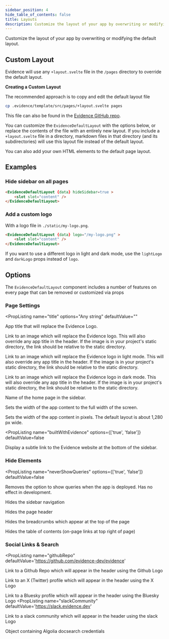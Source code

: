 ```yaml
---
sidebar_position: 4
hide_table_of_contents: false
title: Layouts
description: Customize the layout of your app by overwriting or modifying the default layout.
---
```


Customize the layout of your app by overwriting or modifying the default layout.

## Custom Layout 

Evidence will use any `+layout.svelte` file in the `/pages` directory to override the default layout.

<Alert status=info>
<b>Creating a Custom Layout</b>

The recommended approach is to copy and edit the default layout file

```bash
cp .evidence/template/src/pages/+layout.svelte pages
```

This file can also be found in the [Evidence GitHub repo](https://github.com/evidence-dev/evidence/blob/main/sites/example-project/src/pages/+layout.svelte).
</Alert>

You can customize the `EvidenceDefaultLayout` with the options below, or replace the contents of the file with an entirely new layout. If you include a `+layout.svelte` file in a directory, markdown files in that directory (and its subdirectories) will use this layout file instead of the default layout.

You can also add your own HTML elements to the default page layout.

## Examples

### Hide sidebar on all pages

```html
<EvidenceDefaultLayout {data} hideSidebar=true >
	<slot slot="content" />
</EvidenceDefaultLayout>
```

### Add a custom logo

With a logo file in  `./static/my-logo.png`.

```html
<EvidenceDefaultLayout {data} logo="/my-logo.png" >
	<slot slot="content" />
</EvidenceDefaultLayout>
```

If you want to use a different logo in light and dark mode, use the `lightLogo` and `darkLogo` props instead of `logo`.

## Options

The `EvidenceDefaultLayout` component includes a number of features on every page that can be removed or customized via props

### Page Settings


<PropListing
    name="title"
    options="Any string"
    defaultValue=""
>

App title that will replace the Evidence Logo.

</PropListing>
<PropListing
    name="logo"
    options="/logo.png"
    defaultValue=""
>

Link to an image which will replace the Evidence logo. This will also override any app title in the header. If the image is in your project's static directory, the link should be relative to the static directory.

</PropListing>
<PropListing
    name="lightLogo"
    options="/lightLogo.png"
    defaultValue=""
>

Link to an image which will replace the Evidence logo in light mode. This will also override any app title in the header. If the image is in your project's static directory, the link should be relative to the static directory.

</PropListing>
<PropListing
    name="darkLogo"
    options="/darkLogo.png"
    defaultValue=""
>

Link to an image which will replace the Evidence logo in dark mode. This will also override any app title in the header. If the image is in your project's static directory, the link should be relative to the static directory.

</PropListing>
<PropListing
    name="homePageName"
    options="Any string"
    defaultValue=Home
>

Name of the home page in the sidebar.

</PropListing>
<PropListing
    name="fullWidth"
    options={['true', 'false']}
    defaultValue=false
>

Sets the width of the app content to the full width of the screen.

</PropListing>
<PropListing
    name="maxWidth"
    options="Any number"
    defaultValue=""
>

Sets the width of the app content in pixels. The default layout is about 1,280 px wide.

</PropListing>

<PropListing
    name="builtWithEvidence"
    options={['true', 'false']}
    defaultValue=false
>

Display a subtle link to the Evidence website at the bottom of the sidebar.

</PropListing>

### Hide Elements

<PropListing
    name="neverShowQueries"
    options={['true', 'false']}
    defaultValue=false
>

Removes the option to show queries when the app is deployed. Has no effect in development.

</PropListing>
<PropListing
    name="hideSidebar"
    options={['true', 'false']}
    defaultValue=false
>

Hides the sidebar navigation

</PropListing>
<PropListing
    name="hideHeader"
    options={['true', 'false']}
    defaultValue=false
>

Hides the page header

</PropListing>
<PropListing
    name="hideBreadcrumbs"
    options={['true', 'false']}
    defaultValue=false
>

Hides the breadcrumbs which appear at the top of the page

</PropListing>
<PropListing
    name="hideTOC"
    options={['true', 'false']}
    defaultValue=false
>

Hides the table of contents (on-page links at top right of page)

</PropListing>

### Social Links & Search

<PropListing
    name="githubRepo"
    defaultValue='https://github.com/evidence-dev/evidence'
>

Link to a Github Repo which will appear in the header using the Github Logo

</PropListing>
<PropListing
    name="xProfile"
    defaultValue='https://twitter.com/evidence_dev'
>

Link to an X (Twitter) profile which will appear in the header using the X Logo

</PropListing>
<PropListing
    name="blueskyProfile"
    defaultValue='https://bsky.app/profile/evidence.dev'
>

Link to a Bluesky profile which will appear in the header using the Bluesky Logo
</PropListing>
<PropListing
    name="slackCommunity"
    defaultValue='https://slack.evidence.dev'
>

Link to a slack community which will appear in the header using the slack Logo

</PropListing>
<PropListing
    name="algolia"
    options="{`{{appId: 'xxx', apiKey: 'xxx', indexName: 'xxx'}}`}"
    defaultValue=""
>

Object containing Algolia docsearch credentials

</PropListing>
